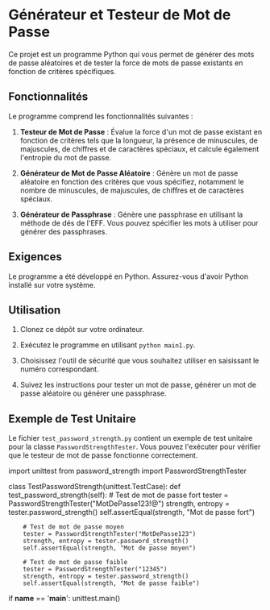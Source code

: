 # Générateur et Testeur de Mot de Passe

Ce projet est un programme Python qui vous permet de générer des mots de passe aléatoires et de tester la force de mots de passe existants en fonction de critères spécifiques.

## Fonctionnalités

Le programme comprend les fonctionnalités suivantes :

1. **Testeur de Mot de Passe** : Évalue la force d'un mot de passe existant en fonction de critères tels que la longueur, la présence de minuscules, de majuscules, de chiffres et de caractères spéciaux, et calcule également l'entropie du mot de passe.

2. **Générateur de Mot de Passe Aléatoire** : Génère un mot de passe aléatoire en fonction des critères que vous spécifiez, notamment le nombre de minuscules, de majuscules, de chiffres et de caractères spéciaux.

3. **Générateur de Passphrase** : Génère une passphrase en utilisant la méthode de dés de l'EFF. Vous pouvez spécifier les mots à utiliser pour générer des passphrases.

## Exigences

Le programme a été développé en Python. Assurez-vous d'avoir Python installé sur votre système.

## Utilisation

1. Clonez ce dépôt sur votre ordinateur.

2. Exécutez le programme en utilisant `python main1.py`.

3. Choisissez l'outil de sécurité que vous souhaitez utiliser en saisissant le numéro correspondant.

4. Suivez les instructions pour tester un mot de passe, générer un mot de passe aléatoire ou générer une passphrase.

## Exemple de Test Unitaire

Le fichier `test_password_strength.py` contient un exemple de test unitaire pour la classe `PasswordStrengthTester`. Vous pouvez l'exécuter pour vérifier que le testeur de mot de passe fonctionne correctement.

import unittest
from password_strength import PasswordStrengthTester

class TestPasswordStrength(unittest.TestCase):
    def test_password_strength(self):
        # Test de mot de passe fort
        tester = PasswordStrengthTester("MotDePasse123!@")
        strength, entropy = tester.password_strength()
        self.assertEqual(strength, "Mot de passe fort")
        
        # Test de mot de passe moyen
        tester = PasswordStrengthTester("MotDePasse123")
        strength, entropy = tester.password_strength()
        self.assertEqual(strength, "Mot de passe moyen")
        
        # Test de mot de passe faible
        tester = PasswordStrengthTester("12345")
        strength, entropy = tester.password_strength()
        self.assertEqual(strength, "Mot de passe faible")

if __name__ == '__main__':
    unittest.main()
